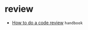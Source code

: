 # review

- [How to do a code review](https://google.github.io/eng-practices/review/reviewer/) `handbook`